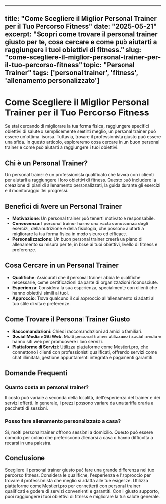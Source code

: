 
---
title: "Come Scegliere il Miglior Personal Trainer per il Tuo Percorso Fitness"
date: "2025-05-21"
excerpt: "Scopri come trovare il personal trainer giusto per te, cosa cercare e come può aiutarti a raggiungere i tuoi obiettivi di fitness."
slug: "come-scegliere-il-miglior-personal-trainer-per-il-tuo-percorso-fitness"
topic: "Personal Trainer"
tags: ['personal trainer', 'fitness', 'allenamento personalizzato']
---

# Come Scegliere il Miglior Personal Trainer per il Tuo Percorso Fitness

Se stai cercando di migliorare la tua forma fisica, raggiungere specifici obiettivi di salute o semplicemente sentirti meglio, un personal trainer può essere un'ottima risorsa. Tuttavia, trovare il professionista giusto può essere una sfida. In questo articolo, esploreremo cosa cercare in un buon personal trainer e come può aiutarti a raggiungere i tuoi obiettivi.

## Chi è un Personal Trainer?

Un personal trainer è un professionista qualificato che lavora con i clienti per aiutarli a raggiungere i loro obiettivi di fitness. Questo può includere la creazione di piani di allenamento personalizzati, la guida durante gli esercizi e il monitoraggio dei progressi.

## Benefici di Avere un Personal Trainer

- **Motivazione**: Un personal trainer può tenerti motivato e responsabile.
- **Conoscenza**: I personal trainer hanno una vasta conoscenza degli esercizi, della nutrizione e della fisiologia, che possono aiutarti a migliorare la tua forma fisica in modo sicuro ed efficace.
- **Personalizzazione**: Un buon personal trainer creerà un piano di allenamento su misura per te, in base ai tuoi obiettivi, livello di fitness e preferenze.

## Cosa Cercare in un Personal Trainer

- **Qualifiche**: Assicurati che il personal trainer abbia le qualifiche necessarie, come certificazioni da parte di organizzazioni riconosciute.
- **Esperienza**: Considera la sua esperienza, specialmente con clienti che hanno obiettivi simili ai tuoi.
- **Approccio**: Trova qualcuno il cui approccio all'allenamento si adatti al tuo stile di vita e preferenze.

## Come Trovare il Personal Trainer Giusto

- **Raccomandazioni**: Chiedi raccomandazioni ad amici o familiari.
- **Social Media e Siti Web**: Molti personal trainer utilizzano i social media e hanno siti web per promuovere i loro servizi.
- **Piattaforme di Servizi**: Utilizza piattaforme come Mestieri.pro, che connettono i clienti con professionisti qualificati, offrendo servizi come chat illimitata, gestione appuntamenti integrata e pagamenti garantiti.

## Domande Frequenti

### Quanto costa un personal trainer?

Il costo può variare a seconda della località, dell'esperienza del trainer e dei servizi offerti. In generale, i prezzi possono variare da una tariffa oraria a pacchetti di sessioni.

### Posso fare allenamento personalizzato a casa?

Sì, molti personal trainer offrono sessioni a domicilio. Questo può essere comodo per coloro che preferiscono allenarsi a casa o hanno difficoltà a recarsi in una palestra.

## Conclusione

Scegliere il personal trainer giusto può fare una grande differenza nel tuo percorso fitness. Considera le qualifiche, l'esperienza e l'approccio per trovare il professionista che meglio si adatta alle tue esigenze. Utilizza piattaforme come Mestieri.pro per connetterti con personal trainer qualificati e godere di servizi convenienti e garantiti. Con il giusto supporto, puoi raggiungere i tuoi obiettivi di fitness e migliorare la tua salute generale.
